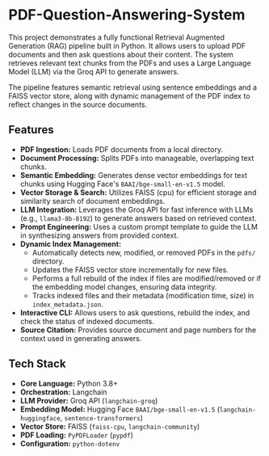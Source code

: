 # PDF-Question-Answering-System

This project demonstrates a fully functional Retrieval Augmented Generation (RAG) pipeline built in Python. It allows users to upload PDF documents and then ask questions about their content. The system retrieves relevant text chunks from the PDFs and uses a Large Language Model (LLM) via the Groq API to generate answers.

The pipeline features semantic retrieval using sentence embeddings and a FAISS vector store, along with dynamic management of the PDF index to reflect changes in the source documents.

## Features

*   **PDF Ingestion:** Loads PDF documents from a local directory.
*   **Document Processing:** Splits PDFs into manageable, overlapping text chunks.
*   **Semantic Embedding:** Generates dense vector embeddings for text chunks using Hugging Face's `BAAI/bge-small-en-v1.5` model.
*   **Vector Storage & Search:** Utilizes FAISS (cpu) for efficient storage and similarity search of document embeddings.
*   **LLM Integration:** Leverages the Groq API for fast inference with LLMs (e.g., `llama3-8b-8192`) to generate answers based on retrieved context.
*   **Prompt Engineering:** Uses a custom prompt template to guide the LLM in synthesizing answers from provided context.
*   **Dynamic Index Management:**
    *   Automatically detects new, modified, or removed PDFs in the `pdfs/` directory.
    *   Updates the FAISS vector store incrementally for new files.
    *   Performs a full rebuild of the index if files are modified/removed or if the embedding model changes, ensuring data integrity.
    *   Tracks indexed files and their metadata (modification time, size) in `index_metadata.json`.
*   **Interactive CLI:** Allows users to ask questions, rebuild the index, and check the status of indexed documents.
*   **Source Citation:** Provides source document and page numbers for the context used in generating answers.

## Tech Stack

*   **Core Language:** Python 3.8+
*   **Orchestration:** Langchain
*   **LLM Provider:** Groq API (`langchain-groq`)
*   **Embedding Model:** Hugging Face `BAAI/bge-small-en-v1.5` (`langchain-huggingface`, `sentence-transformers`)
*   **Vector Store:** FAISS (`faiss-cpu`, `langchain-community`)
*   **PDF Loading:** `PyPDFLoader` (`pypdf`)
*   **Configuration:** `python-dotenv`
